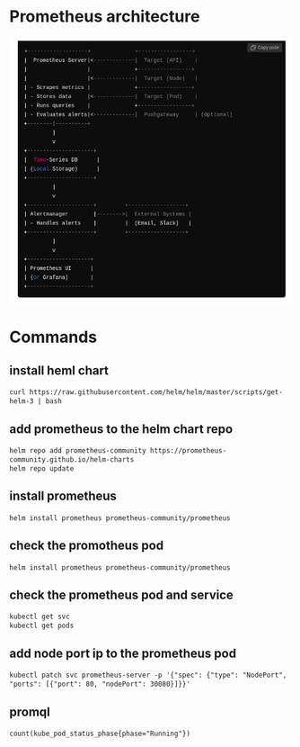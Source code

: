 # Prometheus architecture


![alt text](image.png)


# Commands

## install heml chart

```
curl https://raw.githubusercontent.com/helm/helm/master/scripts/get-helm-3 | bash

```

## add prometheus to the helm chart repo 

```
helm repo add prometheus-community https://prometheus-community.github.io/helm-charts
helm repo update
```

## install prometheus

```
helm install prometheus prometheus-community/prometheus
```

## check the promotheus pod

```
helm install prometheus prometheus-community/prometheus

```

## check the prometheus pod and service

```
kubectl get svc
kubectl get pods
```

## add node port ip to the prometheus pod 
```
kubectl patch svc prometheus-server -p '{"spec": {"type": "NodePort", "ports": [{"port": 80, "nodePort": 30080}]}}'
```


## promql

```
count(kube_pod_status_phase{phase="Running"})
```